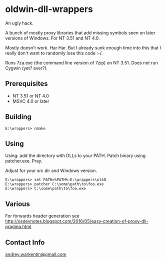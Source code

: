 oldwin-dll-wrappers
===================

An ugly hack.

A bunch of mostly proxy libraries that add missing
symbols seen on later versions of Windows. For
NT 3.51 and NT 4.0.

Mostly doesn't work. Har Har. But I already sunk enough
time into this that I really don't want to randomly
lose this code :-/.

Runs 7za.exe (the command line version of 7zip) on NT 3.51.
Does not run Cygwin (yet? ever?).

Prerequisites
-------------

- NT 3.51 or NT 4.0
- MSVC 4.0 or later

Building
--------

    E:\wrappers> nmake

Using
-----

Using: add the directory with DLLs to your PATH. Patch
       binary using patcher.exe. Pray.

Adjust for your src dir and Windows version.

    E:\wrappers> set PATH=%PATH%:E:\wrappers\nt40
    E:\wrappers> patcher C:\some\path\to\foo.exe
    E:\wrappers> C:\some\path\to\foo.exe

Various
-------

For forwards header generation see http://osdevnotes.blogspot.com/2016/05/easy-creation-of-proxy-dll-pragma.html

Contact Info
------------

andrey.warkentin@gmail.com

